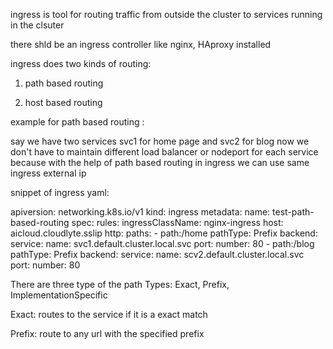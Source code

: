 ingress is tool for routing traffic from outside the cluster to services running in the clsuter

there shld be an ingress controller like nginx, HAproxy installed

ingress does two kinds of routing:

1. path based routing

2. host based routing

example for path based routing :

say we have two services svc1 for home page and svc2 for blog
now we don't have to maintain different load balancer or nodeport for each service because with the help of path based routing in ingress we can use same ingress external ip 

snippet of ingress yaml:

apiversion: networking.k8s.io/v1
kind: ingress
metadata:
  name: test-path-based-routing
spec:
  rules:
    ingressClassName: nginx-ingress
    host: aicloud.cloudlyte.sslip
    http:
      paths:
      -  path:/home
        pathType: Prefix
        backend:
          service:
            name: svc1.default.cluster.local.svc
            port:
              number: 80
     -  path:/blog
        pathType: Prefix
        backend:
          service:
            name: scv2.default.cluster.local.svc
          port:
            number: 80




There are three type of the path Types: Exact, Prefix, ImplementationSpecific

Exact: routes to the service if it is a exact match

Prefix: route to any url with the specified prefix
